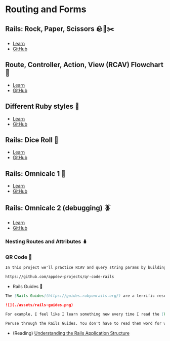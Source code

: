 # Routing and Forms
## Rails: Rock, Paper, Scissors 🪨🧻✂️
  - [Learn](https://learn.firstdraft.com/lessons/119)
  - [GitHub](https://github.com/appdev-lessons/rails-rps)

## Route, Controller, Action, View (RCAV) Flowchart 🚏
  - [Learn](https://learn.firstdraft.com/lessons/120)
  - [GitHub](https://github.com/appdev-lessons/rcav-flowchart)

## Different Ruby styles 💎
  - [Learn](https://learn.firstdraft.com/lessons/116)
  - [GitHub](https://github.com/appdev-lessons/optional-syntaxes-in-ruby)

## Rails: Dice Roll 🎲
  - [Learn](https://learn.firstdraft.com/lessons/122)
  - [GitHub](https://github.com/appdev-lessons/rails-dice-dynamic-routes)

## Rails: Omnicalc 1 🧮
  - [Learn](https://learn.firstdraft.com/lessons/123)
  - [GitHub](https://github.com/appdev-lessons/rails-omnicalc-1)

## Rails: Omnicalc 2 (debugging) 🪳
  - [Learn](https://learn.firstdraft.com/lessons/124)
  - [GitHub](https://github.com/appdev-lessons/rails-omnicalc-2)

<!-- TODO: move to routing module -->
### Nesting Routes and Attributes 🪆

<!-- TODO: move to routing module -->
### QR Code 🤳
```md
In this project we'll practice RCAV and query string params by building a web-based QR code generator.

https://github.com/appdev-projects/qr-code-rails
```

<!-- TODO: add api.rubyonrails.org docs -->
- Rails Guides 🦮
```md
The [Rails Guides](https://guides.rubyonrails.org/) are a terrific resource, and you now have the vocabulary to understand the gist of most of them. Especially these:

![](./assets/rails-guides.png)

For example, I feel like I learn something new every time I read the [Routing Guide](https://guides.rubyonrails.org/routing.html)

Peruse through the Rails Guides. You don't have to read them word for word, but get a sense of what's in there so that it rings a bell when you run into a use case. Think of questions to discuss next time (or post them on Ask).
```

- (Reading) [Understanding the Rails Application Structure](https://hackernoon.com/understanding-your-rails-application-structure-r8w32xj)
